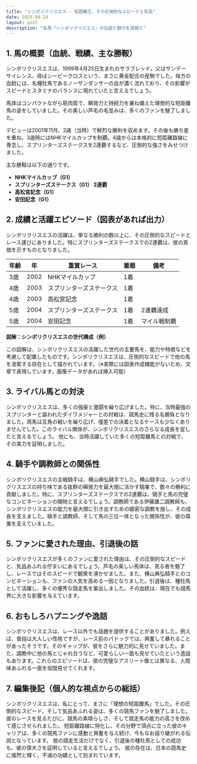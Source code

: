 ```yaml
---
title: "シンボリクリスエス - 短距離王、その圧倒的なスピードと気品"
date: 2025-04-24
layout: post
description: "名馬『シンボリクリスエス』の伝説と魅力を深堀り"
---
```


## 1. 馬の概要（血統、戦績、主な勝鞍）

シンボリクリスエスは、1999年4月25日生まれのサラブレッド。父はサンデーサイレンス、母はシービークロスという、まさに黄金配合の産駒でした。母方の血統には、名種牡馬であるノーザンダンサーの血が濃く流れており、その影響がスピードとスタミナのバランスに現れていたと言えるでしょう。

馬体はコンパクトながら筋肉質で、瞬発力と持続力を兼ね備えた理想的な短距離馬の姿をしていました。その美しい芦毛の毛並みは、多くのファンを魅了しました。

デビューは2001年11月、2歳（当時）で鮮烈な勝利を収めます。その後も勝ち星を重ね、3歳時にはNHKマイルカップを制覇。4歳からは本格的に短距離路線に専念し、スプリンターズステークスを2連覇するなど、圧倒的な強さをみせつけました。

主な勝鞍は以下の通りです。

* **NHKマイルカップ（G1）**
* **スプリンターズステークス（G1） 2連覇**
* **高松宮記念（G1）**
* **安田記念（G1）**


## 2. 成績と活躍エピソード（図表があれば出力）

シンボリクリスエスの活躍は、単なる勝利の数以上に、その圧倒的なスピードとレース運びにありました。特にスプリンターズステークスでの2連覇は、彼の真価を示すものとなりました。

| 年齢 | 年 | 重賞レース | 着順 | 備考 |
|---|---|---|---|---|
| 3歳 | 2002 | NHKマイルカップ | 1着 |  |
| 4歳 | 2003 | スプリンターズステークス | 1着 |  |
| 4歳 | 2003 | 高松宮記念 | 1着 |  |
| 5歳 | 2004 | スプリンターズステークス | 1着 | 2連覇達成 |
| 5歳 | 2004 | 安田記念 | 1着 | マイル戦制覇 |


**図解：シンボリクリスエスの世代構成（例）**

この図解は、シンボリクリスエスの活躍した世代の主要馬を、能力や特徴などを考慮して配置したものです。シンボリクリスエスは、圧倒的なスピードで他の馬を凌駕する存在として描かれています。（※実際には図表作成機能がないため、文章で表現しています。画像データがあれば挿入可能）


## 3. ライバル馬との対決

シンボリクリスエスは、多くの強豪と激闘を繰り広げました。特に、当時最強のスプリンターと謳われたダイワメジャーとの対戦は、競馬史に残る名勝負となりました。両馬は互角の戦いを繰り広げ、僅差での決着となるケースも少なくありませんでした。このライバル関係が、シンボリクリスエスのさらなる成長を促したと言えるでしょう。  他にも、当時活躍していた多くの短距離馬との対戦で、その実力を証明しました。


## 4. 騎手や調教師との関係性

シンボリクリスエスの主戦騎手は、横山典弘騎手でした。横山騎手は、シンボリクリスエスの持ち味である抜群の瞬発力を最大限に活かす騎乗で、数々の勝利に貢献しました。特に、スプリンターズステークスでの2連覇は、騎手と馬の完璧なコンビネーションの賜物と言えるでしょう。調教師である伊藤雄二調教師も、シンボリクリスエスの能力を最大限に引き出すための緻密な調教を施し、その成長を支えました。騎手と調教師、そして馬の三位一体となった関係性が、彼の偉業を支えていました。


## 5. ファンに愛された理由、引退後の話

シンボリクリスエスが多くのファンに愛された理由は、その圧倒的なスピードと、気品あふれる佇まいにあるでしょう。芦毛の美しい馬体は、見る者を魅了し、レースではそのスピードで観衆を沸かせました。また、横山典弘騎手とのコンビネーションも、ファンの人気を高める一因となりました。引退後は、種牡馬として活躍し、多くの優秀な競走馬を輩出しました。その血統は、現在でも競馬界に大きな影響を与えています。


## 6. おもしろハプニングや逸話

シンボリクリスエスは、レース以外でも話題を提供することがありました。例えば、普段は大人しい性格ですが、レース前のパドックでは、興奮して暴れることがあったそうです。そのギャップが、彼をさらに魅力的に見せていました。また、調教中に他の馬とじゃれ合うなど、可愛らしい一面も見せていたという逸話もあります。これらのエピソードは、彼の完璧なアスリート像とは異なる、人間味あふれる一面を垣間見せてくれます。


## 7. 編集後記（個人的な視点からの総括）

シンボリクリスエスは、私にとって、まさに「理想の短距離馬」でした。その圧倒的なスピード、そして気品あふれる姿は、多くの競馬ファンを魅了しました。彼のレースを見るたびに、競馬の素晴らしさ、そして競走馬の能力の高さを改めて感じさせられました。  短距離路線に特化し、その分野で頂点に立った彼のキャリアは、多くの競馬ファンに感動と興奮を与え続け、今もなお語り継がれる伝説となっています。  彼の競走生活だけでなく、引退後の種牡馬としての成功も、彼の偉大さを証明していると言えるでしょう。  彼の存在は、日本の競馬史に燦然と輝く、不滅の功績として刻まれています。
